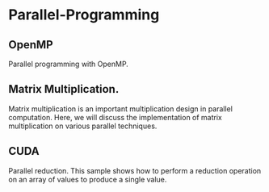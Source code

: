 # Parallel-Programming
## OpenMP
Parallel programming with OpenMP.
## Matrix Multiplication.
Matrix multiplication is an important multiplication design in parallel computation. Here, we will discuss the implementation of matrix multiplication on various parallel techniques.
## CUDA
Parallel reduction. This sample shows how to perform a reduction operation on an array of values to produce a single value.
